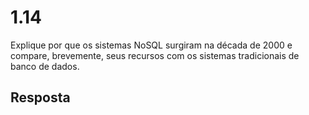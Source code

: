 # 1.14

Explique por que os sistemas NoSQL surgiram na década de 2000 e compare, brevemente, seus recursos com os sistemas tradicionais de banco de dados.

## Resposta
